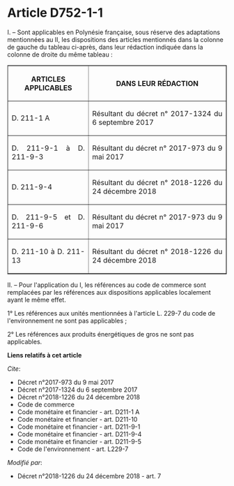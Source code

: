 # Article D752-1-1

I. – Sont applicables en Polynésie française, sous réserve des adaptations mentionnées au II, les dispositions des articles
mentionnés dans la colonne de gauche du tableau ci-après, dans leur rédaction indiquée dans la colonne de droite du même
tableau : 

<table border="1">
  <tbody>
    <tr>
      <th>

ARTICLES APPLICABLES </th>
      <th>

DANS LEUR RÉDACTION </th>
    </tr>
    <tr>
      <td align="justify">

D. 211-1 A </td>
      <td align="justify">

Résultant du décret n° 2017-1324 du 6 septembre 2017 </td>
    </tr>
    <tr>
      <td align="justify">

D. 211-9-1 à D. 211-9-3 

</td>
      <td align="justify">

Résultant du  décret n° 2017-973 du 9 mai 2017  </td>
    </tr>
    <tr>
      <td align="justify">

D. 211-9-4 

</td>
      <td align="justify">

Résultant du  décret n° 2018-1226 du 24 décembre 2018  

</td>
    </tr>
    <tr>
      <td align="justify">

D. 211-9-5 et D. 211-9-6 

</td>
      <td align="justify">

Résultant du  décret n° 2017-973 du 9 mai 2017  

</td>
    </tr>
    <tr>
      <td align="justify">

D. 211-10 à D. 211-13 

</td>
      <td align="justify">

Résultant du  décret n° 2018-1226 du 24 décembre 2018  

</td>
    </tr>
  </tbody>
</table>

II. – Pour l'application du I, les références au code de commerce sont remplacées par les références aux dispositions
applicables localement ayant le même effet. 

1° Les références aux unités mentionnées à l'article L. 229-7 du code de l'environnement ne sont pas applicables ; 

2° Les références aux produits énergétiques de gros ne sont pas applicables.

**Liens relatifs à cet article**

_Cite_:

  - Décret n°2017-973 du 9 mai 2017
  - Décret n°2017-1324 du 6 septembre 2017
  - Décret n°2018-1226 du 24 décembre 2018
  - Code de commerce
  - Code monétaire et financier - art. D211-1 A
  - Code monétaire et financier - art. D211-10
  - Code monétaire et financier - art. D211-9-1
  - Code monétaire et financier - art. D211-9-4
  - Code monétaire et financier - art. D211-9-5
  - Code de l'environnement - art. L229-7

_Modifié par_:

  - Décret n°2018-1226 du 24 décembre 2018 - art. 7
